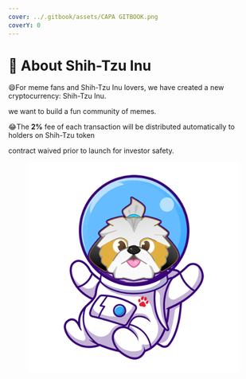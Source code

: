 ```yaml
---
cover: ../.gitbook/assets/CAPA GITBOOK.png
coverY: 0
---
```


# 🐶 About Shih-Tzu Inu

:smile:For meme fans and Shih-Tzu Inu lovers, we have created a new cryptocurrency: Shih-Tzu Inu.

we want to build a fun community of memes.

:joy:The **2%** fee of each transaction will be distributed automatically to holders on Shih-Tzu token

contract waived prior to launch for investor safety.

<figure><img src="../.gitbook/assets/shitzuastro.png" alt=""><figcaption></figcaption></figure>

